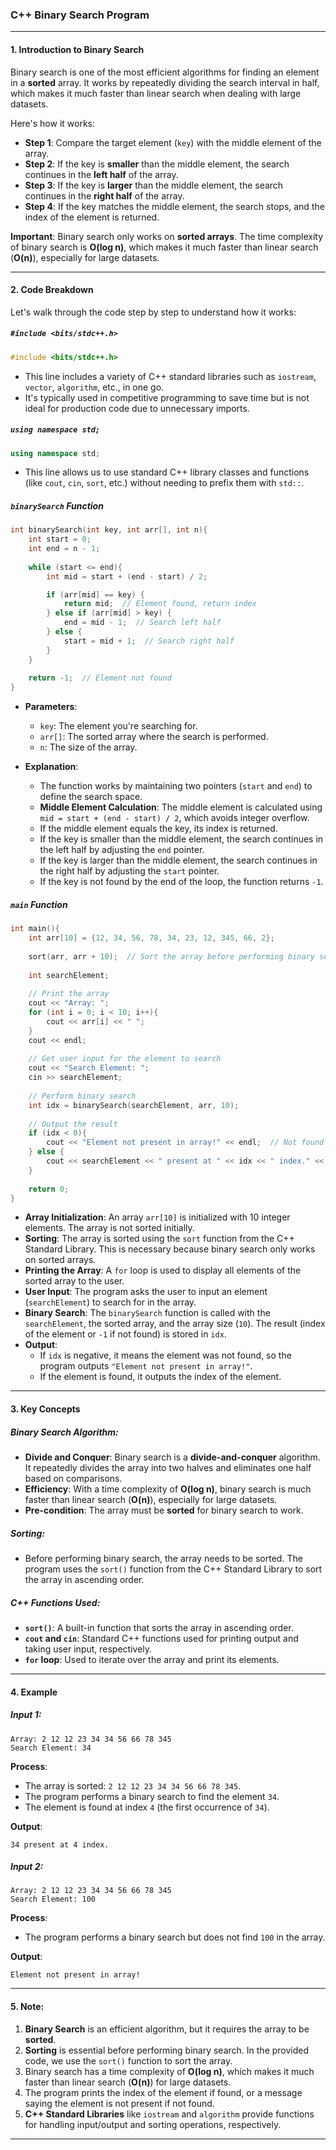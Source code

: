 ### **C++ Binary Search Program**

---

#### **1. Introduction to Binary Search**

Binary search is one of the most efficient algorithms for finding an element in a **sorted** array. It works by repeatedly dividing the search interval in half, which makes it much faster than linear search when dealing with large datasets.

Here's how it works:
- **Step 1**: Compare the target element (`key`) with the middle element of the array.
- **Step 2**: If the key is **smaller** than the middle element, the search continues in the **left half** of the array.
- **Step 3**: If the key is **larger** than the middle element, the search continues in the **right half** of the array.
- **Step 4**: If the key matches the middle element, the search stops, and the index of the element is returned.

**Important**: Binary search only works on **sorted arrays**. The time complexity of binary search is **O(log n)**, which makes it much faster than linear search (**O(n)**), especially for large datasets.

---

#### **2. Code Breakdown**

Let's walk through the code step by step to understand how it works:

##### **`#include <bits/stdc++.h>`**

```cpp
#include <bits/stdc++.h>
```
- This line includes a variety of C++ standard libraries such as `iostream`, `vector`, `algorithm`, etc., in one go.
- It's typically used in competitive programming to save time but is not ideal for production code due to unnecessary imports.

##### **`using namespace std;`**

```cpp
using namespace std;
```
- This line allows us to use standard C++ library classes and functions (like `cout`, `cin`, `sort`, etc.) without needing to prefix them with `std::`.

##### **`binarySearch` Function**

```cpp
int binarySearch(int key, int arr[], int n){
    int start = 0;
    int end = n - 1;
    
    while (start <= end){
        int mid = start + (end - start) / 2;

        if (arr[mid] == key) {
            return mid;  // Element found, return index
        } else if (arr[mid] > key) {
            end = mid - 1;  // Search left half
        } else {
            start = mid + 1;  // Search right half
        }
    }
    
    return -1;  // Element not found
}
```

- **Parameters**:
  - `key`: The element you're searching for.
  - `arr[]`: The sorted array where the search is performed.
  - `n`: The size of the array.

- **Explanation**:
  - The function works by maintaining two pointers (`start` and `end`) to define the search space.
  - **Middle Element Calculation**: The middle element is calculated using `mid = start + (end - start) / 2`, which avoids integer overflow.
  - If the middle element equals the key, its index is returned.
  - If the key is smaller than the middle element, the search continues in the left half by adjusting the `end` pointer.
  - If the key is larger than the middle element, the search continues in the right half by adjusting the `start` pointer.
  - If the key is not found by the end of the loop, the function returns `-1`.

##### **`main` Function**

```cpp
int main(){
    int arr[10] = {12, 34, 56, 78, 34, 23, 12, 345, 66, 2};
    
    sort(arr, arr + 10);  // Sort the array before performing binary search
    
    int searchElement;
    
    // Print the array
    cout << "Array: ";
    for (int i = 0; i < 10; i++){
        cout << arr[i] << " ";
    }
    cout << endl;
    
    // Get user input for the element to search
    cout << "Search Element: ";
    cin >> searchElement;
    
    // Perform binary search
    int idx = binarySearch(searchElement, arr, 10);
    
    // Output the result
    if (idx < 0){
        cout << "Element not present in array!" << endl;  // Not found
    } else {
        cout << searchElement << " present at " << idx << " index." << endl;  // Found
    }
    
    return 0;
}
```

- **Array Initialization**: An array `arr[10]` is initialized with 10 integer elements. The array is not sorted initially.
- **Sorting**: The array is sorted using the `sort` function from the C++ Standard Library. This is necessary because binary search only works on sorted arrays.
- **Printing the Array**: A `for` loop is used to display all elements of the sorted array to the user.
- **User Input**: The program asks the user to input an element (`searchElement`) to search for in the array.
- **Binary Search**: The `binarySearch` function is called with the `searchElement`, the sorted array, and the array size (`10`). The result (index of the element or `-1` if not found) is stored in `idx`.
- **Output**: 
  - If `idx` is negative, it means the element was not found, so the program outputs `"Element not present in array!"`.
  - If the element is found, it outputs the index of the element.

---

#### **3. Key Concepts**

##### **Binary Search Algorithm**:
- **Divide and Conquer**: Binary search is a **divide-and-conquer** algorithm. It repeatedly divides the array into two halves and eliminates one half based on comparisons.
- **Efficiency**: With a time complexity of **O(log n)**, binary search is much faster than linear search (**O(n)**), especially for large datasets.
- **Pre-condition**: The array must be **sorted** for binary search to work.

##### **Sorting**:
- Before performing binary search, the array needs to be sorted. The program uses the `sort()` function from the C++ Standard Library to sort the array in ascending order.

##### **C++ Functions Used**:
- **`sort()`**: A built-in function that sorts the array in ascending order.
- **`cout` and `cin`**: Standard C++ functions used for printing output and taking user input, respectively.
- **`for` loop**: Used to iterate over the array and print its elements.

---

#### **4. Example**

##### **Input 1:**
```
Array: 2 12 12 23 34 34 56 66 78 345 
Search Element: 34
```

**Process**:
- The array is sorted: `2 12 12 23 34 34 56 66 78 345`.
- The program performs a binary search to find the element `34`.
- The element is found at index `4` (the first occurrence of `34`).

**Output**:
```
34 present at 4 index.
```

##### **Input 2:**
```
Array: 2 12 12 23 34 34 56 66 78 345 
Search Element: 100
```

**Process**:
- The program performs a binary search but does not find `100` in the array.

**Output**:
```
Element not present in array!
```

---

#### **5. Note:**

1. **Binary Search** is an efficient algorithm, but it requires the array to be **sorted**.
2. **Sorting** is essential before performing binary search. In the provided code, we use the `sort()` function to sort the array.
3. Binary search has a time complexity of **O(log n)**, which makes it much faster than linear search (**O(n)**) for large datasets.
4. The program prints the index of the element if found, or a message saying the element is not present if not found.
5. **C++ Standard Libraries** like `iostream` and `algorithm` provide functions for handling input/output and sorting operations, respectively.

---
